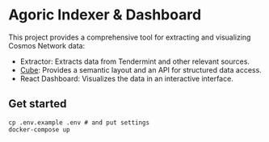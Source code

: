 # Agoric Indexer & Dashboard

This project provides a comprehensive tool for extracting and visualizing Cosmos Network data:

 - Extractor: Extracts data from Tendermint and other relevant sources.
 - [Cube](https://cube.dev): Provides a semantic layout and an API for structured data access.
 - React Dashboard: Visualizes the data in an interactive interface.

## Get started

```
cp .env.example .env # and put settings
docker-compose up
```
